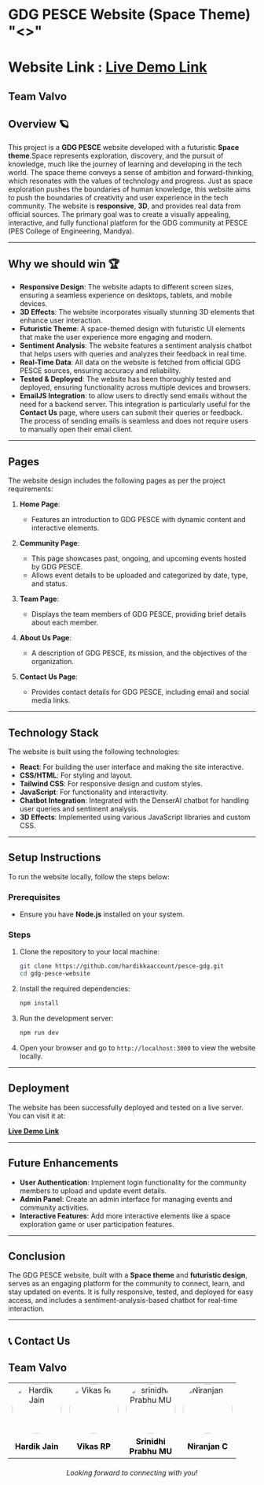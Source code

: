 # GDG PESCE Website (Space Theme) "<>"

# Website Link : [**Live Demo Link**](https://gdgpesce.netlify.app/)
## Team Valvo
## Overview 🪐

This project is a **GDG PESCE** website developed with a futuristic **Space theme**.Space represents exploration, discovery, and the pursuit of knowledge, much like the journey of learning and developing in the tech world.
The space theme conveys a sense of ambition and forward-thinking, which resonates with the values of technology and progress. Just as space exploration pushes the boundaries of human knowledge, this website aims to push the boundaries of creativity and user experience in the tech community. 
The website is **responsive**, **3D**, and provides real data from official sources. The primary goal was to create a visually appealing, interactive, and fully functional platform for the GDG community at PESCE (PES College of Engineering, Mandya).

---

## Why we should win 🏆

- **Responsive Design**: The website adapts to different screen sizes, ensuring a seamless experience on desktops, tablets, and mobile devices.
- **3D Effects**: The website incorporates visually stunning 3D elements that enhance user interaction.
- **Futuristic Theme**: A space-themed design with futuristic UI elements that make the user experience more engaging and modern.
- **Sentiment Analysis**: The website features a sentiment analysis chatbot that helps users with queries and analyzes their feedback in real time.
- **Real-Time Data**: All data on the website is fetched from official GDG PESCE sources, ensuring accuracy and reliability.
- **Tested & Deployed**: The website has been thoroughly tested and deployed, ensuring functionality across multiple devices and browsers.
- **EmailJS Integration**: to allow users to directly send emails without the need for a backend server. This integration is particularly useful for the **Contact Us** page, where users can submit their queries or feedback. The process of sending emails is seamless and does not require users to manually open their email client.


---

## Pages

The website design includes the following pages as per the project requirements:

1. **Home Page**: 
   - Features an introduction to GDG PESCE with dynamic content and interactive elements.
   
2. **Community Page**:
   - This page showcases past, ongoing, and upcoming events hosted by GDG PESCE.
   - Allows event details to be uploaded and categorized by date, type, and status.

3. **Team Page**:
   - Displays the team members of GDG PESCE, providing brief details about each member.

4. **About Us Page**:
   - A description of GDG PESCE, its mission, and the objectives of the organization.
   
5. **Contact Us Page**:
   - Provides contact details for GDG PESCE, including email and social media links.

---

## Technology Stack

The website is built using the following technologies:

- **React**: For building the user interface and making the site interactive.
- **CSS/HTML**: For styling and layout.
- **Tailwind CSS**: For responsive design and custom styles.
- **JavaScript**: For functionality and interactivity.
- **Chatbot Integration**: Integrated with the DenserAI chatbot for handling user queries and sentiment analysis.
- **3D Effects**: Implemented using various JavaScript libraries and custom CSS.

---

## Setup Instructions

To run the website locally, follow the steps below:

### Prerequisites

- Ensure you have **Node.js** installed on your system.

### Steps

1. Clone the repository to your local machine:
   ```bash
   git clone https://github.com/hardikkaaccount/pesce-gdg.git
   cd gdg-pesce-website
   ```

2. Install the required dependencies:
   ```bash
   npm install
   ```

3. Run the development server:
   ```bash
   npm run dev
   ```

4. Open your browser and go to `http://localhost:3000` to view the website locally.

---

## Deployment

The website has been successfully deployed and tested on a live server. You can visit it at:

[**Live Demo Link**](https://gdgpesce.netlify.app/)

---

## Future Enhancements

- **User Authentication**: Implement login functionality for the community members to upload and update event details.
- **Admin Panel**: Create an admin interface for managing events and community activities.
- **Interactive Features**: Add more interactive elements like a space exploration game or user participation features.

---

## Conclusion

The GDG PESCE website, built with a **Space theme** and **futuristic design**, serves as an engaging platform for the community to connect, learn, and stay updated on events. It is fully responsive, tested, and deployed for easy access, and includes a sentiment-analysis-based chatbot for real-time interaction.

---

## 📞 Contact Us  
## Team Valvo

<table style="width: 100%; text-align: center; border-collapse: collapse;">

  <tr>
    <td>
      <a href="https://github.com/hardikkaaccount" target="_blank">
        <img src="https://avatars.githubusercontent.com/u/141545710?v=4" alt="Hardik Jain" style="width: 100px; height: 100px; border-radius: 50%;">
      </a>
    </td>
    <td>
      <a href="https://github.com/Vikasrp24" target="_blank">
        <img src="https://media.licdn.com/dms/image/v2/D5603AQE9w9_esDQ3Hg/profile-displayphoto-shrink_800_800/profile-displayphoto-shrink_800_800/0/1733056456812?e=1738800000&v=beta&t=EpVlWduasfZns262SM0b5_h8sCFplOUX03WeDofb-Rk" alt="Vikas RP" style="width: 100px; height: 100px; border-radius: 50%;">
      </a>
    </td>
        <td>
      <a href="https://gitHub.com/Srinidhiprabhumu" target="_blank">
        <img src="https://media.licdn.com/dms/image/v2/D5603AQFp3x8kIr5-tw/profile-displayphoto-shrink_800_800/profile-displayphoto-shrink_800_800/0/1715504195864?e=1738800000&v=beta&t=q2zuWXw45LztEQupqmDAOwwDmrYmsNlm0bDbLrOKt9o" alt="srinidhi Prabhu MU" style="width: 100px; height: 100px; border-radius: 50%;">
      </a>
    </td>
        <td>
      <a href="https://github.com/SennaGtr28" target="_blank">
        <img src="https://media.licdn.com/dms/image/v2/D5603AQGWhSA51Nm9iw/profile-displayphoto-shrink_800_800/profile-displayphoto-shrink_800_800/0/1716106253823?e=1738800000&v=beta&t=6o3YGWmoeT9dICMmS0xqJfQaIVbMf4DXX7QhTUMk2to" alt="Niranjan C" style="width: 100px; height: 100px; border-radius: 50%;">
      </a>
    </td>
  </tr>
  
  <tr>
    <td>
      <a href="https://www.linkedin.com/in/hardikjain108/" target="_blank" style="text-decoration: none; color: black; font-weight: bold;">
        Hardik Jain
      </a>
    </td>
    <td>
      <a href="https://www.linkedin.com/in/rpvikas" target="_blank" style="text-decoration: none; color: black; font-weight: bold;">
        Vikas RP
      </a>
    </td>
    <td>
      <a href="https://www.linkedin.com/in/srinidhi0512/" target="_blank" style="text-decoration: none; color: black; font-weight: bold;">
        Srinidhi <br> Prabhu MU
      </a>
    </td>
    <td>
      <a href="https://www.linkedin.com/in/niranjan28c/" target="_blank" style="text-decoration: none; color: black; font-weight: bold;">
        Niranjan C
      </a>
    </td>
  </tr>

</table>


<p style="text-align: center; font-style: italic; margin-top: 20px;">Looking forward to connecting with you!</p>
